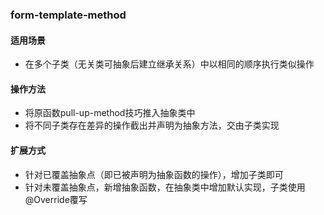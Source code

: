 ### form-template-method

#### 适用场景

 - 在多个子类（无关类可抽象后建立继承关系）中以相同的顺序执行类似操作

#### 操作方法

 - 将原函数pull-up-method技巧推入抽象类中
 - 将不同子类存在差异的操作截出并声明为抽象方法，交由子类实现
 
#### 扩展方式
 
 - 针对已覆盖抽象点（即已被声明为抽象函数的操作），增加子类即可
 - 针对未覆盖抽象点，新增抽象函数，在抽象类中增加默认实现，子类使用@Override覆写